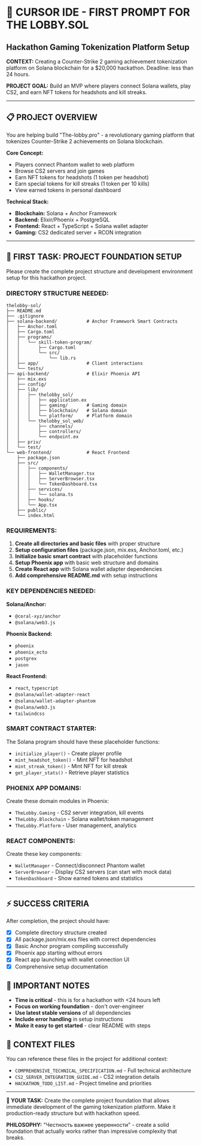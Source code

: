 # 🚀 CURSOR IDE - FIRST PROMPT FOR THE LOBBY.SOL
## Hackathon Gaming Tokenization Platform Setup

**CONTEXT:** Creating a Counter-Strike 2 gaming achievement tokenization platform on Solana blockchain for a $20,000 hackathon. Deadline: less than 24 hours.

**PROJECT GOAL:** Build an MVP where players connect Solana wallets, play CS2, and earn NFT tokens for headshots and kill streaks.

---

## 📋 PROJECT OVERVIEW

You are helping build "The-lobby.pro" - a revolutionary gaming platform that tokenizes Counter-Strike 2 achievements on Solana blockchain. 

**Core Concept:**
- Players connect Phantom wallet to web platform
- Browse CS2 servers and join games  
- Earn NFT tokens for headshots (1 token per headshot)
- Earn special tokens for kill streaks (1 token per 10 kills)
- View earned tokens in personal dashboard

**Technical Stack:**
- **Blockchain:** Solana + Anchor Framework
- **Backend:** Elixir/Phoenix + PostgreSQL  
- **Frontend:** React + TypeScript + Solana wallet adapter
- **Gaming:** CS2 dedicated server + RCON integration

---

## 🎯 FIRST TASK: PROJECT FOUNDATION SETUP

Please create the complete project structure and development environment setup for this hackathon project.

### **DIRECTORY STRUCTURE NEEDED:**

```
thelobby-sol/
├── README.md
├── .gitignore
├── solana-backend/           # Anchor Framework Smart Contracts
│   ├── Anchor.toml
│   ├── Cargo.toml
│   ├── programs/
│   │   └── skill-token-program/
│   │       ├── Cargo.toml
│   │       └── src/
│   │           └── lib.rs
│   ├── app/                  # Client interactions
│   └── tests/
├── api-backend/              # Elixir Phoenix API
│   ├── mix.exs
│   ├── config/
│   ├── lib/
│   │   ├── thelobby_sol/
│   │   │   ├── application.ex
│   │   │   ├── gaming/       # Gaming domain
│   │   │   ├── blockchain/   # Solana domain  
│   │   │   └── platform/     # Platform domain
│   │   └── thelobby_sol_web/
│   │       ├── channels/
│   │       ├── controllers/
│   │       └── endpoint.ex
│   ├── priv/
│   └── test/
└── web-frontend/             # React Frontend
    ├── package.json
    ├── src/
    │   ├── components/
    │   │   ├── WalletManager.tsx
    │   │   ├── ServerBrowser.tsx
    │   │   └── TokenDashboard.tsx
    │   ├── services/
    │   │   └── solana.ts
    │   ├── hooks/
    │   └── App.tsx
    ├── public/
    └── index.html
```

### **REQUIREMENTS:**

1. **Create all directories and basic files** with proper structure
2. **Setup configuration files** (package.json, mix.exs, Anchor.toml, etc.)
3. **Initialize basic smart contract** with placeholder functions
4. **Setup Phoenix app** with basic web structure and domains
5. **Create React app** with Solana wallet adapter dependencies
6. **Add comprehensive README.md** with setup instructions

### **KEY DEPENDENCIES NEEDED:**

**Solana/Anchor:**
- `@coral-xyz/anchor`
- `@solana/web3.js`

**Phoenix Backend:**
- `phoenix`
- `phoenix_ecto`
- `postgrex`
- `jason`

**React Frontend:**
- `react`, `typescript`
- `@solana/wallet-adapter-react`
- `@solana/wallet-adapter-phantom`
- `@solana/web3.js`
- `tailwindcss`

### **SMART CONTRACT STARTER:**

The Solana program should have these placeholder functions:
- `initialize_player()` - Create player profile
- `mint_headshot_token()` - Mint NFT for headshot
- `mint_streak_token()` - Mint NFT for kill streak
- `get_player_stats()` - Retrieve player statistics

### **PHOENIX APP DOMAINS:**

Create these domain modules in Phoenix:
- `TheLobby.Gaming` - CS2 server integration, kill events
- `TheLobby.Blockchain` - Solana wallet/token management  
- `TheLobby.Platform` - User management, analytics

### **REACT COMPONENTS:**

Create these key components:
- `WalletManager` - Connect/disconnect Phantom wallet
- `ServerBrowser` - Display CS2 servers (can start with mock data)
- `TokenDashboard` - Show earned tokens and statistics

---

## ⚡ SUCCESS CRITERIA

After completion, the project should have:
- [x] Complete directory structure created
- [x] All package.json/mix.exs files with correct dependencies
- [x] Basic Anchor program compiling successfully
- [x] Phoenix app starting without errors
- [x] React app launching with wallet connection UI
- [x] Comprehensive setup documentation

## 🚨 IMPORTANT NOTES

- **Time is critical** - this is for a hackathon with <24 hours left
- **Focus on working foundation** - don't over-engineer
- **Use latest stable versions** of all dependencies
- **Include error handling** in setup instructions
- **Make it easy to get started** - clear README with steps

## 📖 CONTEXT FILES

You can reference these files in the project for additional context:
- `COMPREHENSIVE_TECHNICAL_SPECIFICATION.md` - Full technical architecture
- `CS2_SERVER_INTEGRATION_GUIDE.md` - CS2 integration details
- `HACKATHON_TODO_LIST.md` - Project timeline and priorities

---

**🎯 YOUR TASK:** Create the complete project foundation that allows immediate development of the gaming tokenization platform. Make it production-ready structure but with hackathon speed.

**PHILOSOPHY:** "Честность важнее уверенности" - create a solid foundation that actually works rather than impressive complexity that breaks.
